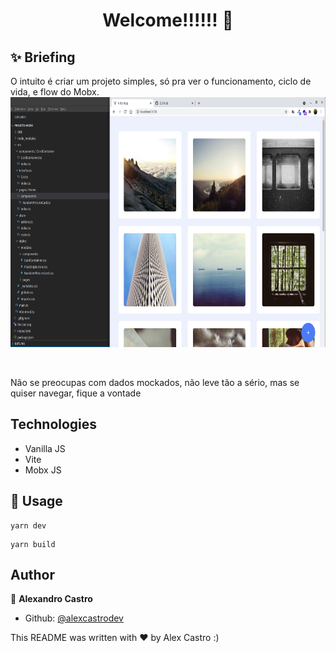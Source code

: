 <h1 align="center">Welcome!!!!!!  👋</h1>



## ✨ Briefing

O intuito é criar um projeto simples, só pra ver o funcionamento, ciclo de vida, e flow do Mobx.
<br>
<img src="https://github.com/AlexcastroDev/vanilla-vite-mobx/blob/project/vite-vanilla.png" width="800" height="400">

<br>

Não se preocupas com dados mockados, não leve tão a sério, mas se quiser navegar, fique a vontade

## Technologies
- Vanilla JS
- Vite
- Mobx JS

## 🚀 Usage

```running App
yarn dev
```

```building App
yarn build
```
## Author

👤 **Alexandro Castro**

- Github: [@alexcastrodev](https://github.com/alexcastrodev)

This README was written with ❤️ by Alex Castro :)


